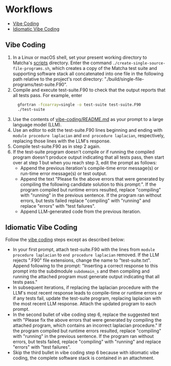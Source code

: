Workflows
=========

* [Vibe Coding](#vibe-coding)
* [Idiomatic Vibe Coding](#idiomatic-vibe-coding)

Vibe Coding
-----------
1. In a Linux or macOS shell, set your present working directory to Matcha's
   [scripts](../../scripts) directory.   Enter the command
   `./create-single-source-file-programs.sh`, which creates a copy of the
   Matcha test suite and supporting software stack all concatenated into one
   file in the following path relative to the project's root directory:
   "./build/single-file-programs/test-suite.F90".
3. Compile and execute test-suite.F90 to check that the output reports that
   all tests pass.  For example, enter
   ```bash
     gfortran -fcoarray=single -o test-suite test-suite.F90
     ./test-suite
   ```
4. Use the contents of [vibe-coding/README.md](./vibe-coding/README.md) as your
   prompt to a large language model (LLM).
5. Use an editor to edit the test-suite.F90 lines beginning and ending with 
   `module procedure laplacian` and `end procedure laplacian`, respectively,
   replacing those lines with the LLM's response.
6. Compile test-suite.F90 as in step 2 again.
7. If  the test-suite program doesn't compile or if running the compiled
   program doesn't produce output indicating that all tests pass, then start
   over at step 1 but when you reach step 3, edit the prompt as follows:
   * Append the previous iteration's compile-time error message(s) or run-time
     error message(s) or test output.
   * Append the text "Please fix the above errors that were generated by
     compiling the following candidate solution to this prompt:".  If the
     program compiled but runtime errors resulted, replace "compiling" with
     "running" in the previous sentence.  If the program ran without errors,
     but tests failed replace "compiling" with "running" and replace "errors"
     with "test failures".
   * Append LLM-generated code from the previous iteration.
   
Idiomatic Vibe Coding
---------------------
Follow the [vibe coding](#vibe-coding) steps except as described below:
* In your first prompt, attach test-suite.F90 with the lines from
  `module procedure laplacian` to `end procedure laplacian` removed.  If the
  LLM rejects ".F90" file extensions, change the name to "test-suite.txt".
  Append following to the prompt: "Inserting a correct response to this
  prompt into the subdmodule `subdomain_s` and then compiling and running the
  attached program must generate output indicating that all tests pass."
* In subsequent iterations, if replacing the laplacian procedure with the
  LLM's most recent response leads to compile-time or runtime errors or if any
  tests fail, update the test-suite program, replacing laplacian with the most
  recent LLM response. Attach the updated program to each prompt.
* In the second bullet of vibe coding step 6, replace the suggested text with
  "Please fix the above errors that were generated by compiling the attached
  program, which contains an incorrect laplacian procedure."  If the program
  compiled but runtime errors resulted, replace "compiling" with "running" in
  the previous sentence.  If the program ran without errors, but tests failed,
  replace "compiling" with "running" and replace "errors" with "test failures".
* Skip the third bullet in vibe coding step 6 because with idiomatic vibe
  coding, the complete software stack is contained in an attachment.
